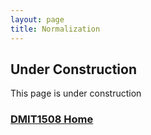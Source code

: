 ```yaml
---
layout: page
title: Normalization
---
```

## Under Construction
 This page is under construction

 ### [DMIT1508 Home](../)